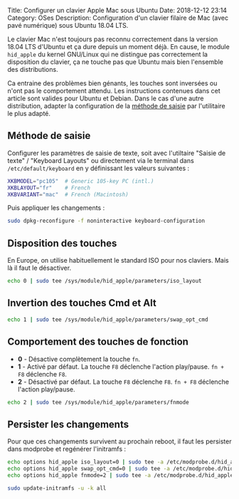 Title: Configurer un clavier Apple Mac sous Ubuntu
Date: 2018-12-12 23:14
Category: OSes
Description: Configuration d'un clavier filaire de Mac (avec pavé numérique) sous Ubuntu 18.04 LTS.

Le clavier Mac n'est toujours pas reconnu correctement dans la version 18.04 LTS d'Ubuntu et ça dure depuis un moment déjà.
En cause, le module `hid_apple` du kernel GNU/Linux qui ne distingue pas correctement la disposition du clavier, ça ne touche pas que Ubuntu mais bien l'ensemble des distributions.

Ca entraine des problèmes bien génants, les touches sont inversées ou n'ont pas le comportement attendu.
Les instructions contenues dans cet article sont valides pour Ubuntu et Debian. Dans le cas d'une autre distribution, adapter la configuration de la [méthode de saisie](#methode-de-saisie) par l'utilitaire le plus adapté. 


Méthode de saisie
-----------------

Configurer les paramètres de saisie de texte, soit avec l'utiltaire "Saisie de texte" / "Keyboard Layouts" ou directement via le terminal dans `/etc/default/keyboard` en y définissant les valeurs suivantes :

```sh
XKBMODEL="pc105"  # Generic 105-key PC (intl.)
XKBLAYOUT="fr"    # French
XKBVARIANT="mac"  # French (Macintosh)
```

Puis appliquer les changements :

```sh
sudo dpkg-reconfigure -f noninteractive keyboard-configuration
```

Disposition des touches
-----------------------

En Europe, on utilise habituellement le standard ISO pour nos claviers. Mais là il faut le désactiver.

```sh
echo 0 | sudo tee /sys/module/hid_apple/parameters/iso_layout
```

Invertion des touches Cmd et Alt
--------------------------------

```sh
echo 1 | sudo tee /sys/module/hid_apple/parameters/swap_opt_cmd
```

Comportement des touches de fonction
------------------------------------

- **0** - Désactive complètement la touche `fn`.
- **1** - Activé par défaut. La touche `F8` déclenche l'action play/pause. `fn + F8` déclenche `F8`.
- **2** - Désactivé par défaut. La touche `F8` déclenche `F8`. `fn + F8` déclenche l'action play/pause.

```sh
echo 2 | sudo tee /sys/module/hid_apple/parameters/fnmode
```

Persister les changements
-------------------------

Pour que ces changements survivent au prochain reboot, il faut les persister dans modprobe et regénérer l'initramfs :

```sh
echo options hid_apple iso_layout=0 | sudo tee -a /etc/modprobe.d/hid_apple.conf
echo options hid_apple swap_opt_cmd=0 | sudo tee -a /etc/modprobe.d/hid_apple.conf
echo options hid_apple fnmode=2 | sudo tee -a /etc/modprobe.d/hid_apple.conf

sudo update-initramfs -u -k all
```

